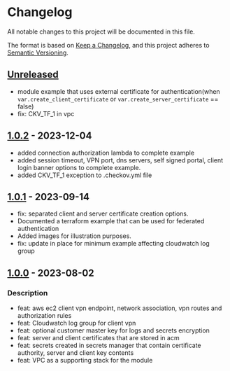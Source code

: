 # Changelog
All notable changes to this project will be documented in this file.

The format is based on [Keep a Changelog](https://keepachangelog.com/en/1.0.0/),
and this project adheres to [Semantic Versioning](https://semver.org/spec/v2.0.0.html).

## [Unreleased]
- module example that uses external certificate for authentication(when `var.create_client_certificate` or `var.create_server_certificate` == false)
- fix: CKV_TF_1 in vpc

## [1.0.2] - 2023-12-04
- added connection authorization lambda to complete example
- added session timeout, VPN port, dns servers, self signed portal, client login banner options to complete example.
- added CKV_TF_1 exception to .checkov.yml file

## [1.0.1] - 2023-09-14
- fix: separated client and server certificate creation options.
- Documented a terraform example that can be used for federated authentication
- Added images for illustration purposes.
- fix: update in place for minimum example affecting cloudwatch log group

## [1.0.0] - 2023-08-02
### Description
- feat: aws ec2 client vpn endpoint, network association, vpn routes and authorization rules
- feat: Cloudwatch log group for client vpn
- feat: optional customer master key for logs and secrets encryption
- feat: server and client certificates that are stored in acm
- feat: secrets created in secrets manager that contain certificate authority, server and client key contents
- feat: VPC as a supporting stack for the module

[Unreleased]: https://github.com/boldlink/terraform-aws-client-vpn/compare/1.0.2...HEAD

[1.0.2]: https://github.com/boldlink/terraform-aws-client-vpn/releases/tag/1.0.2
[1.0.1]: https://github.com/boldlink/terraform-aws-client-vpn/releases/tag/1.0.1
[1.0.0]: https://github.com/boldlink/terraform-aws-client-vpn/releases/tag/1.0.0
